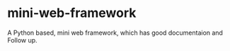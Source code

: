 # mini-web-framework
A Python based, mini web framework, which has good documentaion and Follow up.
